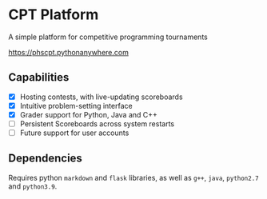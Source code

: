# CPT Platform
A simple platform for competitive programming tournaments

https://phscpt.pythonanywhere.com

## Capabilities
- [x] Hosting contests, with live-updating scoreboards
- [x] Intuitive problem-setting interface
- [x] Grader support for Python, Java and C++
- [ ] Persistent Scoreboards across system restarts
- [ ] Future support for user accounts

## Dependencies
Requires python `markdown` and `flask` libraries, as well as `g++`, `java`, `python2.7` and `python3.9`.
